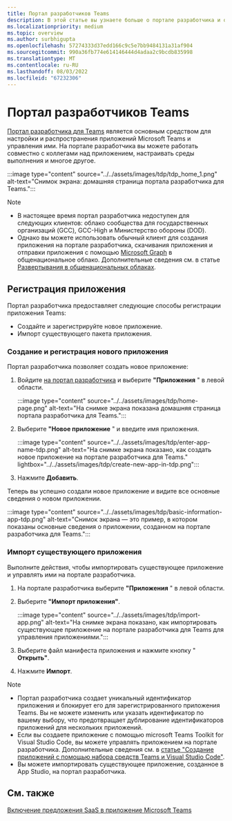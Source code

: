 ```yaml
---
title: Портал разработчиков Teams
description: В этой статье вы узнаете больше о портале разработчика и о том, как создать новое приложение и импортировать существующее приложение на портале разработчика Teams.
ms.localizationpriority: medium
ms.topic: overview
ms.author: surbhigupta
ms.openlocfilehash: 57274333d37edd166c9c5e7bb9484131a31af904
ms.sourcegitcommit: 990a36fb774e614146444d4adaa2c9bcdb835998
ms.translationtype: MT
ms.contentlocale: ru-RU
ms.lasthandoff: 08/03/2022
ms.locfileid: "67232306"
---
```

# <a name="developer-portal-for-teams"></a>Портал разработчиков Teams

<a href="https://dev.teams.microsoft.com" target="_blank">Портал разработчика для Teams</a> является основным средством для настройки и распространения приложений Microsoft Teams и управления ими. На портале разработчика вы можете работать совместно с коллегами над приложением, настраивать среды выполнения и многое другое.

:::image type="content" source="../../assets/images/tdp/tdp_home_1.png" alt-text="Снимок экрана: домашняя страница портала разработчика для Teams.":::

> [!NOTE]
>
> * В настоящее время портал разработчика недоступен для следующих клиентов: облако сообщества для государственных организаций (GCC), GCC-High и Министерство обороны (DOD).
> * Однако вы можете использовать обычный клиент для создания приложения на портале разработчика, скачивания приложения и отправки приложения с помощью [Microsoft Graph](/graph/api/teamsapp-publish?view=graph-rest-1.0&tabs=http&preserve-view=true) в общенациональное облако. Дополнительные сведения см. в статье [Развертывания в общенациональных облаках](/graph/deployments).

## <a name="register-an-app"></a>Регистрация приложения

Портал разработчика предоставляет следующие способы регистрации приложения Teams:

* Создайте и зарегистрируйте новое приложение.
* Импорт существующего пакета приложения.

### <a name="create-and-register-a-brand-new-app"></a>Создание и регистрация нового приложения

Портал разработчика позволяет создать новое приложение:

1. Войдите [на портал разработчика](https://dev.teams.microsoft.com) и выберите **"Приложения** " в левой области.

   :::image type="content" source="../../assets/images/tdp/home-page.png" alt-text="На снимке экрана показана домашняя страница портала разработчика для Teams.":::

1. Выберите **"Новое приложение** " и введите имя приложения.

   :::image type="content" source="../../assets/images/tdp/enter-app-name-tdp.png" alt-text="На снимке экрана показано, как создать новое приложение на портале разработчика для Teams." lightbox="../../assets/images/tdp/create-new-app-in-tdp.png":::

1. Нажмите **Добавить**.

Теперь вы успешно создали новое приложение и видите все основные сведения о новом приложении.

:::image type="content" source="../../assets/images/tdp/basic-information-app-tdp.png" alt-text="Снимок экрана — это пример, в котором показаны основные сведения о приложении, созданном на портале разработчика для Teams.":::

### <a name="import-an-existing-app"></a>Импорт существующего приложения

Выполните действия, чтобы импортировать существующее приложение и управлять ими на портале разработчика.

1. На портале разработчика выберите **"Приложения** " в левой области.
1. Выберите **"Импорт приложения"**.

   :::image type="content" source="../../assets/images/tdp/import-app.png" alt-text="На снимке экрана показано, как импортировать существующее приложение на портале разработчика для Teams для управления приложениями.":::

1. Выберите файл манифеста приложения и нажмите кнопку " **Открыть"**.
1. Нажмите **Импорт**.

> [!NOTE]
>
> * Портал разработчика создает уникальный идентификатор приложения и блокирует его для зарегистрированного приложения Teams. Вы не можете изменить или указать идентификатор по вашему выбору, что предотвращает дублирование идентификаторов приложений для нескольких приложений.
> * Если вы создаете приложение с помощью microsoft Teams Toolkit for Visual Studio Code, вы можете управлять приложением на портале разработчика. Дополнительные сведения см. в [статье "Создание приложений с помощью набора средств Teams и Visual Studio Code"](~/toolkit/visual-studio-code-overview.md).
> * Вы можете импортировать существующее приложение, созданное в App Studio, на портал разработчика.

## <a name="see-also"></a>См. также

[Включение предложения SaaS в приложение Microsoft Teams](~/concepts/deploy-and-publish/appsource/prepare/include-saas-offer.md)
